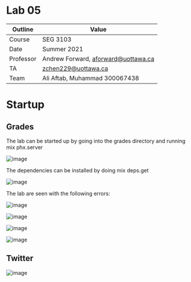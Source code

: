 # Lab 05

| Outline | Value |
| --- | --- |
| Course | SEG 3103 |
| Date | Summer 2021 |
| Professor | Andrew Forward, aforward@uottawa.ca |
| TA | zchen229@uottawa.ca |
| Team | Ali Aftab, Muhammad 300067438 |


# Startup

## Grades 
The lab can be started up by going into the grades directory and running mix phx.server

![image](https://user-images.githubusercontent.com/37605427/124223453-c00c8c80-dad1-11eb-84e6-e5da0841bc86.png)

The dependencies can be installed by doing mix deps.get

![image](https://user-images.githubusercontent.com/37605427/124223869-930ca980-dad2-11eb-851b-a2fe884be353.png)

The lab are seen with the following errors:

![image](https://user-images.githubusercontent.com/37605427/124223545-e9c5b380-dad1-11eb-9e82-67511a4f207e.png)

![image](https://user-images.githubusercontent.com/37605427/124223567-f3e7b200-dad1-11eb-9f92-8796bb77f0a7.png)

![image](https://user-images.githubusercontent.com/37605427/124223650-1aa5e880-dad2-11eb-816f-8fe17ba7504e.png)

![image](https://user-images.githubusercontent.com/37605427/124223606-082baf00-dad2-11eb-90b6-4cd2ce7d7da4.png)

## Twitter

![image](https://user-images.githubusercontent.com/37605427/124224419-9d7b7300-dad3-11eb-83b1-8bbc29077745.png)




